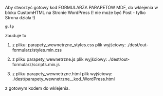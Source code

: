 Aby stworzyć gotowy kod FORMULARZA PARAPETÓW MDF,
do wklejenia w bloku CustomHTML na Stronie WordPress
(! nie może być Post - tylko Strona działa !)

```console
gulp
```

zbuduje to 
1. z pliku: parapety_wewnetrzne_styles.css
plik wyjściowy:
./dest/out-formularz/styles.min.css

2. z pliku parapety_wewnetrzne.js
plik wyjściowy:
./dest/out-formularz/scripts.min.js

3. z pliku parapety_wewnetrzne.html
plik wyjściowy:
./dest/parapety_wewnetrzne__kod_WordPress.html

z gotowym kodem do wklejenia.